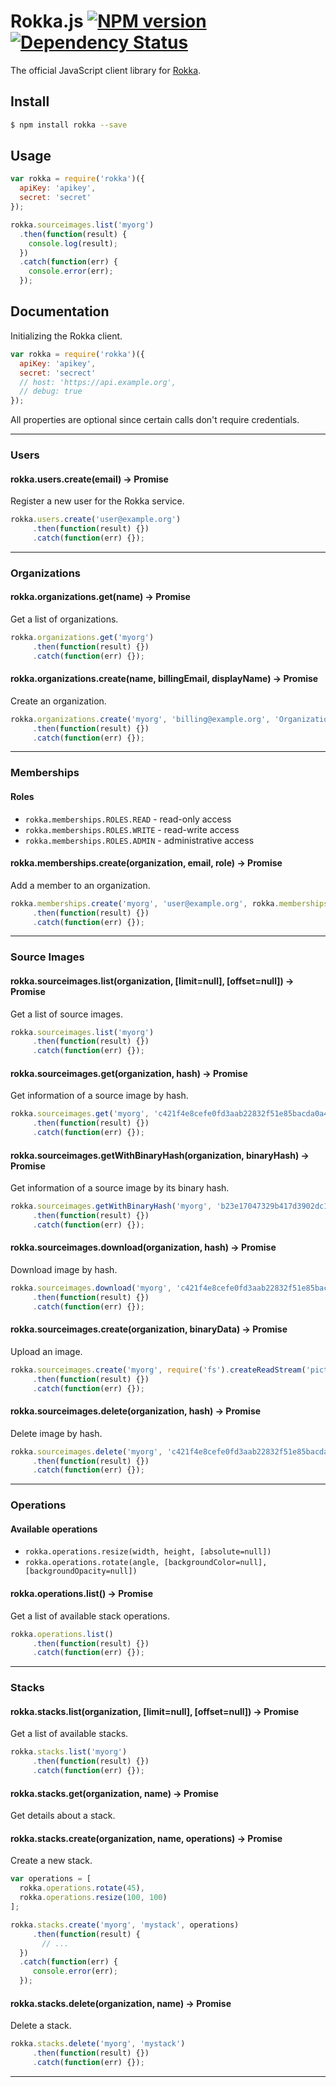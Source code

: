 # Rokka.js [![NPM version][npm-version-image]][npm-url] [![Dependency Status][dependencies-image]][dependencies-url]

The official JavaScript client library for [Rokka](https://rokka.io/).

## Install

```bash
$ npm install rokka --save
```

## Usage

```js
var rokka = require('rokka')({
  apiKey: 'apikey',
  secret: 'secret'
});

rokka.sourceimages.list('myorg')
  .then(function(result) {
    console.log(result);
  })
  .catch(function(err) {
    console.error(err);
  });
```

## Documentation

<!-- DOCS -->

<!-- Start ../lib/index.js -->

Initializing the Rokka client.

```js
var rokka = require('rokka')({
  apiKey: 'apikey',
  secret: 'secrect'
  // host: 'https://api.example.org',
  // debug: true
});
```

All properties are optional since certain calls don't require credentials.

---

<!-- End ../lib/index.js -->

<!-- Start ../lib/apis/users.js -->

### Users

#### rokka.users.create(email) → Promise

Register a new user for the Rokka service.

```js
rokka.users.create('user@example.org')
	 .then(function(result) {})
	 .catch(function(err) {});
```

---

<!-- End ../lib/apis/users.js -->

<!-- Start ../lib/apis/organizations.js -->

### Organizations

#### rokka.organizations.get(name) → Promise

Get a list of organizations.

```js
rokka.organizations.get('myorg')
	 .then(function(result) {})
	 .catch(function(err) {});
```

#### rokka.organizations.create(name, billingEmail, displayName) → Promise

Create an organization.

```js
rokka.organizations.create('myorg', 'billing@example.org', 'Organization Inc.')
	 .then(function(result) {})
	 .catch(function(err) {});
```

---

<!-- End ../lib/apis/organizations.js -->

<!-- Start ../lib/apis/memberships.js -->

### Memberships

#### Roles

- `rokka.memberships.ROLES.READ` - read-only access
- `rokka.memberships.ROLES.WRITE` - read-write access
- `rokka.memberships.ROLES.ADMIN` - administrative access

#### rokka.memberships.create(organization, email, role) → Promise

Add a member to an organization.

```js
rokka.memberships.create('myorg', 'user@example.org', rokka.memberships.ROLES.WRITE)
	 .then(function(result) {})
	 .catch(function(err) {});
```

---

<!-- End ../lib/apis/memberships.js -->

<!-- Start ../lib/apis/sourceimages.js -->

### Source Images

#### rokka.sourceimages.list(organization, [limit=null], [offset=null]) → Promise

Get a list of source images.

```js
rokka.sourceimages.list('myorg')
	 .then(function(result) {})
	 .catch(function(err) {});
```

#### rokka.sourceimages.get(organization, hash) → Promise

Get information of a source image by hash.

```js
rokka.sourceimages.get('myorg', 'c421f4e8cefe0fd3aab22832f51e85bacda0a47a')
	 .then(function(result) {})
	 .catch(function(err) {});
```

#### rokka.sourceimages.getWithBinaryHash(organization, binaryHash) → Promise

Get information of a source image by its binary hash.

```js
rokka.sourceimages.getWithBinaryHash('myorg', 'b23e17047329b417d3902dc1a5a7e158a3ee822a')
	 .then(function(result) {})
	 .catch(function(err) {});
```

#### rokka.sourceimages.download(organization, hash) → Promise

Download image by hash.

```js
rokka.sourceimages.download('myorg', 'c421f4e8cefe0fd3aab22832f51e85bacda0a47a')
	 .then(function(result) {})
	 .catch(function(err) {});
```

#### rokka.sourceimages.create(organization, binaryData) → Promise

Upload an image.

```js
rokka.sourceimages.create('myorg', require('fs').createReadStream('picture.png'))
	 .then(function(result) {})
	 .catch(function(err) {});
```

#### rokka.sourceimages.delete(organization, hash) → Promise

Delete image by hash.

```js
rokka.sourceimages.delete('myorg', 'c421f4e8cefe0fd3aab22832f51e85bacda0a47a')
	 .then(function(result) {})
	 .catch(function(err) {});
```

---

<!-- End ../lib/apis/sourceimages.js -->

<!-- Start ../lib/apis/operations.js -->

### Operations

#### Available operations

- `rokka.operations.resize(width, height, [absolute=null])`
- `rokka.operations.rotate(angle, [backgroundColor=null], [backgroundOpacity=null])`

#### rokka.operations.list() → Promise

Get a list of available stack operations.

```js
rokka.operations.list()
	 .then(function(result) {})
	 .catch(function(err) {});
```

---

<!-- End ../lib/apis/operations.js -->

<!-- Start ../lib/apis/stacks.js -->

### Stacks

#### rokka.stacks.list(organization, [limit=null], [offset=null]) → Promise

Get a list of available stacks.

```js
rokka.stacks.list('myorg')
	 .then(function(result) {})
	 .catch(function(err) {});
```

#### rokka.stacks.get(organization, name) → Promise

Get details about a stack.

#### rokka.stacks.create(organization, name, operations) → Promise

Create a new stack.

```js
var operations = [
  rokka.operations.rotate(45),
  rokka.operations.resize(100, 100)
];

rokka.stacks.create('myorg', 'mystack', operations)
	 .then(function(result) {
	   // ...
  })
  .catch(function(err) {
  	 console.error(err);
  });
```

#### rokka.stacks.delete(organization, name) → Promise

Delete a stack.

```js
rokka.stacks.delete('myorg', 'mystack')
	 .then(function(result) {})
	 .catch(function(err) {});
```

---

<!-- End ../lib/apis/stacks.js -->

<!-- ENDDOCS -->

[npm-url]: https://npmjs.com/package/rokka
[npm-version-image]: https://img.shields.io/npm/v/rokka.svg?style=flat-square

[dependencies-url]: https://david-dm.org/rokka-io/rokka.js
[dependencies-image]: https://david-dm.org/rokka-io/rokka.js.svg?style=flat-square
